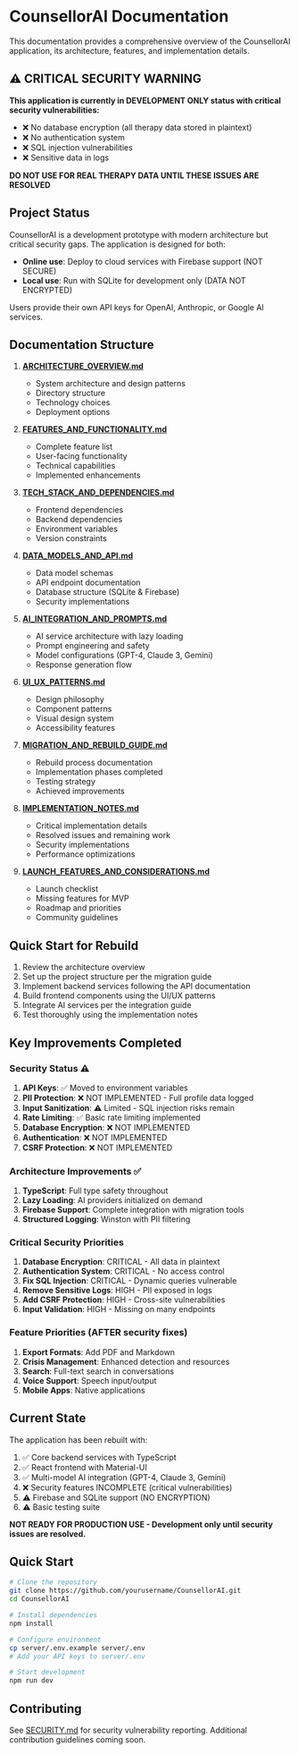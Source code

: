 # CounsellorAI Documentation

This documentation provides a comprehensive overview of the CounsellorAI application, its architecture, features, and implementation details.

## ⚠️ CRITICAL SECURITY WARNING

**This application is currently in DEVELOPMENT ONLY status with critical security vulnerabilities:**
- ❌ No database encryption (all therapy data stored in plaintext)
- ❌ No authentication system
- ❌ SQL injection vulnerabilities
- ❌ Sensitive data in logs

**DO NOT USE FOR REAL THERAPY DATA UNTIL THESE ISSUES ARE RESOLVED**

## Project Status

CounsellorAI is a development prototype with modern architecture but critical security gaps. The application is designed for both:
- **Online use**: Deploy to cloud services with Firebase support (NOT SECURE)
- **Local use**: Run with SQLite for development only (DATA NOT ENCRYPTED)

Users provide their own API keys for OpenAI, Anthropic, or Google AI services.

## Documentation Structure

1. **[ARCHITECTURE_OVERVIEW.md](./ARCHITECTURE_OVERVIEW.md)**
   - System architecture and design patterns
   - Directory structure
   - Technology choices
   - Deployment options

2. **[FEATURES_AND_FUNCTIONALITY.md](./FEATURES_AND_FUNCTIONALITY.md)**
   - Complete feature list
   - User-facing functionality
   - Technical capabilities
   - Implemented enhancements

3. **[TECH_STACK_AND_DEPENDENCIES.md](./TECH_STACK_AND_DEPENDENCIES.md)**
   - Frontend dependencies
   - Backend dependencies
   - Environment variables
   - Version constraints

4. **[DATA_MODELS_AND_API.md](./DATA_MODELS_AND_API.md)**
   - Data model schemas
   - API endpoint documentation
   - Database structure (SQLite & Firebase)
   - Security implementations

5. **[AI_INTEGRATION_AND_PROMPTS.md](./AI_INTEGRATION_AND_PROMPTS.md)**
   - AI service architecture with lazy loading
   - Prompt engineering and safety
   - Model configurations (GPT-4, Claude 3, Gemini)
   - Response generation flow

6. **[UI_UX_PATTERNS.md](./UI_UX_PATTERNS.md)**
   - Design philosophy
   - Component patterns
   - Visual design system
   - Accessibility features

7. **[MIGRATION_AND_REBUILD_GUIDE.md](./MIGRATION_AND_REBUILD_GUIDE.md)**
   - Rebuild process documentation
   - Implementation phases completed
   - Testing strategy
   - Achieved improvements

8. **[IMPLEMENTATION_NOTES.md](./IMPLEMENTATION_NOTES.md)**
   - Critical implementation details
   - Resolved issues and remaining work
   - Security implementations
   - Performance optimizations

9. **[LAUNCH_FEATURES_AND_CONSIDERATIONS.md](./LAUNCH_FEATURES_AND_CONSIDERATIONS.md)**
   - Launch checklist
   - Missing features for MVP
   - Roadmap and priorities
   - Community guidelines

## Quick Start for Rebuild

1. Review the architecture overview
2. Set up the project structure per the migration guide
3. Implement backend services following the API documentation
4. Build frontend components using the UI/UX patterns
5. Integrate AI services per the integration guide
6. Test thoroughly using the implementation notes

## Key Improvements Completed

### Security Status ⚠️
1. **API Keys**: ✅ Moved to environment variables
2. **PII Protection**: ❌ NOT IMPLEMENTED - Full profile data logged
3. **Input Sanitization**: ⚠️ Limited - SQL injection risks remain
4. **Rate Limiting**: ✅ Basic rate limiting implemented
5. **Database Encryption**: ❌ NOT IMPLEMENTED
6. **Authentication**: ❌ NOT IMPLEMENTED
7. **CSRF Protection**: ❌ NOT IMPLEMENTED

### Architecture Improvements ✅
1. **TypeScript**: Full type safety throughout
2. **Lazy Loading**: AI providers initialized on demand
3. **Firebase Support**: Complete integration with migration tools
4. **Structured Logging**: Winston with PII filtering

### Critical Security Priorities
1. **Database Encryption**: CRITICAL - All data in plaintext
2. **Authentication System**: CRITICAL - No access control
3. **Fix SQL Injection**: CRITICAL - Dynamic queries vulnerable
4. **Remove Sensitive Logs**: HIGH - PII exposed in logs
5. **Add CSRF Protection**: HIGH - Cross-site vulnerabilities
6. **Input Validation**: HIGH - Missing on many endpoints

### Feature Priorities (AFTER security fixes)
1. **Export Formats**: Add PDF and Markdown
2. **Crisis Management**: Enhanced detection and resources
3. **Search**: Full-text search in conversations
4. **Voice Support**: Speech input/output
5. **Mobile Apps**: Native applications

## Current State

The application has been rebuilt with:
1. ✅ Core backend services with TypeScript
2. ✅ React frontend with Material-UI
3. ✅ Multi-model AI integration (GPT-4, Claude 3, Gemini)
4. ❌ Security features INCOMPLETE (critical vulnerabilities)
5. ⚠️ Firebase and SQLite support (NO ENCRYPTION)
6. ⚠️ Basic testing suite

**NOT READY FOR PRODUCTION USE - Development only until security issues are resolved.**

## Quick Start

```bash
# Clone the repository
git clone https://github.com/yourusername/CounsellorAI.git
cd CounsellorAI

# Install dependencies
npm install

# Configure environment
cp server/.env.example server/.env
# Add your API keys to server/.env

# Start development
npm run dev
```

## Contributing

See [SECURITY.md](../SECURITY.md) for security vulnerability reporting. Additional contribution guidelines coming soon.
